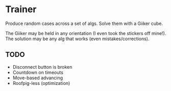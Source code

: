 # Trainer

Produce random cases across a set of algs. Solve them with a Giiker cube.

The Giiker may be held in any orientation (I even took the stickers off mine!). The solution may be any alg that works (even mistakes/corrections).

## TODO

* Disconnect button is broken
* Countdown on timeouts
* Move-based advancing
* Roofpig-less (optimization)